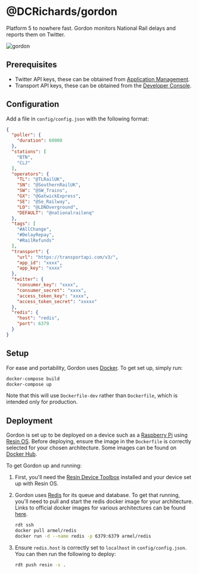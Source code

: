 # @DCRichards/gordon

Platform 5 to nowhere fast. Gordon monitors National Rail delays and reports them on Twitter.

![gordon](http://i.giphy.com/7hvkctkRc3Q6Q.gif "gordon.gif")

## Prerequisites

* Twitter API keys, these can be obtained from [Application Management](https://apps.twitter.com/).
* Transport API keys, these can be obtained from the [Developer Console](https://developer.transportapi.com/).

## Configuration

Add a file in `config/config.json` with the following format:

```json
{
  "poller": {
    "duration": 60000
  },
  "stations": [
    "BTN",
    "CLJ"
  ],
  "operators": {
    "TL": "@TLRailUK",
    "SN": "@SouthernRailUK",
    "SW": "@SW_Trains",
    "GX": "@GatwickExpress",
    "SE": "@Se_Railway",
    "LO": "@LDNOverground",
    "DEFAULT": "@nationalrailenq"
  },
  "tags": [
    "#AllChange",
    "#DelayRepay",
    "#RailRefunds"
  ],
  "transport": {
    "url": "https://transportapi.com/v3/",
    "app_id": "xxxx",
    "app_key": "xxxx"
  },
  "twitter": {
    "consumer_key": "xxxx",
    "consumer_secret": "xxxx",
    "access_token_key": "xxxx",
    "access_token_secret": "xxxxx"
  },
  "redis": {
    "host": "redis",
    "port": 6379
  }
}
```

## Setup

For ease and portability, Gordon uses [Docker](https://docker.com/). To get set up, simply run:

```bash
docker-compose build
docker-compose up
```

Note that this will use `Dockerfile-dev` rather than `Dockerfile`, which is intended only for production.

## Deployment

Gordon is set up to be deployed on a device such as a [Raspberry Pi](http://raspberrypi.org/) using [Resin OS](https://resinos.io). Before deploying, ensure the image in the `Dockerfile` is correctly selected for
your chosen architecture. Some images can be found on [Docker Hub](https://hub.docker.com/u/resin/).

To get Gordon up and running:

1. First, you'll need the [Resin Device Toolbox](https://github.com/resin-os/resin-device-toolbox) installed and your device set up with Resin OS.

2. Gordon uses [Redis](https://redis.io/) for its queue and database. To get that running, you'll need to pull and start the redis docker image for your architecture. Links to official docker images for various architectures can be found [here](https://github.com/docker-library/official-images#architectures-other-than-amd64).

	```bash
	rdt ssh
	docker pull armel/redis
	docker run -d --name redis -p 6379:6379 armel/redis
	```

3. Ensure `redis.host` is correctly set to `localhost` in `config/config.json`. You can then run the following to deploy:

	```bash
	rdt push resin -s .
	```